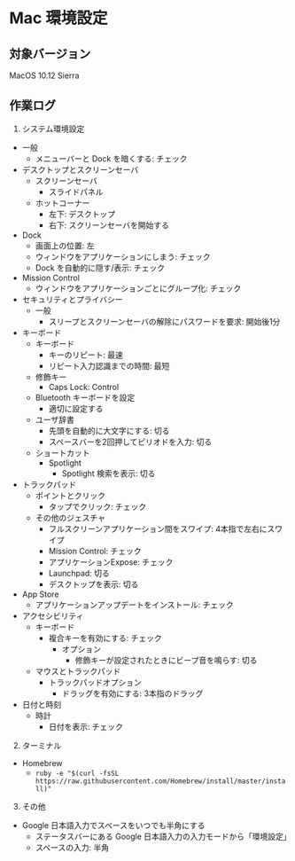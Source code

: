 # Mac 環境設定

## 対象バージョン

MacOS 10.12 Sierra

## 作業ログ

1. システム環境設定
  - 一般
    - メニューバーと Dock を暗くする: チェック
  - デスクトップとスクリーンセーバ
    - スクリーンセーバ
      - スライドパネル
    - ホットコーナー
      - 左下: デスクトップ
      - 右下: スクリーンセーバを開始する
  - Dock
    - 画面上の位置: 左
    - ウィンドウをアプリケーションにしまう: チェック
    - Dock を自動的に隠す/表示: チェック
  - Mission Control
    - ウィンドウをアプリケーションごとにグループ化: チェック
  - セキュリティとプライバシー
    - 一般
      - スリープとスクリーンセーバの解除にパスワードを要求: 開始後1分
  - キーボード
    - キーボード
      - キーのリピート: 最速
      - リピート入力認識までの時間: 最短
    - 修飾キー
      - Caps Lock: Control
    - Bluetooth キーボードを設定
      - 適切に設定する
    - ユーザ辞書
      - 先頭を自動的に大文字にする: 切る
      - スペースバーを2回押してピリオドを入力: 切る
    - ショートカット
      - Spotlight
        - Spotlight 検索を表示: 切る
  - トラックパッド
    - ポイントとクリック
      - タップでクリック: チェック
    - その他のジェスチャ
      - フルスクリーンアプリケーション間をスワイプ: 4本指で左右にスワイプ
      - Mission Control: チェック
      - アプリケーションExpose: チェック
      - Launchpad: 切る
      - デスクトップを表示: 切る
  - App Store
    - アプリケーションアップデートをインストール: チェック
  - アクセシビリティ
    - キーボード
      - 複合キーを有効にする: チェック
        - オプション
          - 修飾キーが設定されたときにビープ音を鳴らす: 切る
    - マウスとトラックパッド
      - トラックパッドオプション
        - ドラッグを有効にする: 3本指のドラッグ
  - 日付と時刻
    - 時計
      - 日付を表示: チェック
2. ターミナル
  - Homebrew
    - `ruby -e "$(curl -fsSL https://raw.githubusercontent.com/Homebrew/install/master/install)"`
3. その他
  - Google 日本語入力でスペースをいつでも半角にする
    - ステータスバーにある Google 日本語入力の入力モードから「環境設定」
    - スペースの入力: 半角

